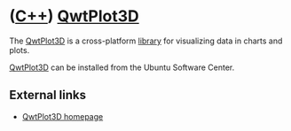 # ([C++](Cpp.md)) [QwtPlot3D](CppQwtPlot3d.md)

The [QwtPlot3D](CppQwtPlot3d.md) is a cross-platform
[library](CppLibrary.md) for visualizing data in charts and plots.

[QwtPlot3D](CppQwtPlot3d.md) can be installed from the Ubuntu Software
Center.

## External links

 * [QwtPlot3D homepage](http://qwtplot3d.sourceforge.net)
